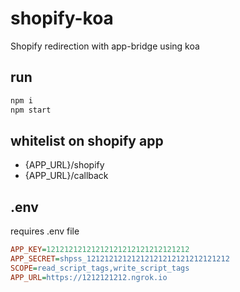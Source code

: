 # shopify-koa
Shopify redirection with app-bridge using koa

## run

```sh
npm i
npm start
```

## whitelist on shopify app

* {APP_URL}/shopify
* {APP_URL}/callback

## .env

requires .env file

```ini
APP_KEY=12121212121212121212121212121212
APP_SECRET=shpss_12121212121212121212121212121212
SCOPE=read_script_tags,write_script_tags
APP_URL=https://1212121212.ngrok.io
```
